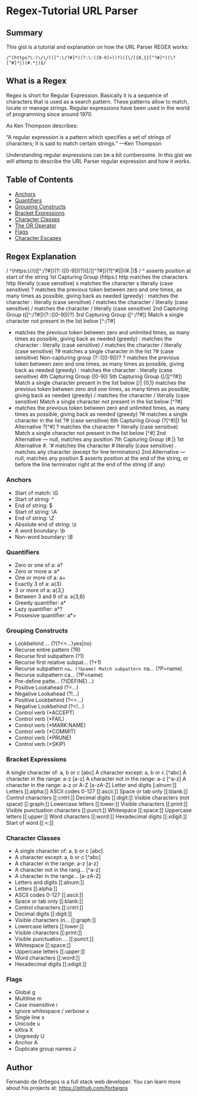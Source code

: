# Regex-Tutorial URL Parser

## Summary

This gist is a tutorial and explanation on how the URL Parser REGEX works:

```
/^(https?\:)\/\/(([^:\/?#]*)(?:\:([0-9]+))?)([\/]{0,1}[^?#]*)(\?[^#]*|)(#.*|)$/
```

## What is a Regex

Regex is short for Regular Expression. Basically it is a sequence of characters that is used as a search pattern. These patterns allow
to match, locate or manage strings. Regular expressions have been used in the world of programming since around 1970.

As Ken Thompson describes:

“A regular expression is a pattern which specifies a set of strings of characters; it is said to match certain strings.” —Ken Thompson

Understanding regular expressions can be a bit cumbersome. In this gist we will attemp to describe the URL Parser regular expression and
how it works.

## Table of Contents

- [Anchors](#anchors)
- [Quantifiers](#quantifiers)
- [Grouping Constructs](#grouping-constructs)
- [Bracket Expressions](#bracket-expressions)
- [Character Classes](#character-classes)
- [The OR Operator](#the-or-operator)
- [Flags](#flags)
- [Character Escapes](#character-escapes)

## Regex Explanation

/
^(https\:)\/\/(([^:\/?#])(?:\:([0-9]))?)([\/][^?#])(\?[^#]|)(#.|)$
/
^ asserts position at start of the string
1st Capturing Group (https\:)
http matches the characters http literally (case sensitive)
s matches the character s literally (case sensitive)
? matches the previous token between zero and one times, as many times as possible, giving back as needed (greedy)
\: matches the character : literally (case sensitive)
\/ matches the character / literally (case sensitive)
\/ matches the character / literally (case sensitive)
2nd Capturing Group (([^:\/?#])(?:\:([0-9]))?)
3rd Capturing Group ([^:\/?#])
Match a single character not present in the list below [^:\/?#]

- matches the previous token between zero and unlimited times, as many times as possible, giving back as needed (greedy)
  : matches the character : literally (case sensitive)
  \/ matches the character / literally (case sensitive)
  ?# matches a single character in the list ?# (case sensitive)
  Non-capturing group (?:\:([0-9]))?
  ? matches the previous token between zero and one times, as many times as possible, giving back as needed (greedy)
  \: matches the character : literally (case sensitive)
  4th Capturing Group ([0-9])
  5th Capturing Group ([\/][^?#])
  Match a single character present in the list below [\/]
  {0,1} matches the previous token between zero and one times, as many times as possible, giving back as needed (greedy)
  \/ matches the character / literally (case sensitive)
  Match a single character not present in the list below [^?#]
- matches the previous token between zero and unlimited times, as many times as possible, giving back as needed (greedy)
  ?# matches a single character in the list ?# (case sensitive)
  6th Capturing Group (\?[^#]|)
  1st Alternative \?[^#]
  \? matches the character ? literally (case sensitive)
  Match a single character not present in the list below [^#]
  2nd Alternative — null, matches any position
  7th Capturing Group (#.|)
  1st Alternative #.
  '# matches the character # literally (case sensitive)
  . matches any character (except for line terminators)
  2nd Alternative — null, matches any position
  $ asserts position at the end of the string, or before the line terminator right at the end of the string (if any)

### Anchors

- Start of match: \G
- Start of string: ^
- End of string: $
- Start of string: \A
- End of string: \Z
- Absolute end of string: \z
- A word boundary: \b
- Non-word boundary: \B

### Quantifiers

- Zero or one of a: a?
- Zero or more a: a\*
- One or more of a: a+
- Exactly 3 of a: a{3}
- 3 or more of a: a{3,}
- Between 3 and 6 of a: a{3,6}
- Greedy quantifier: a\*
- Lazy quantifier: a\*?
- Possesive quantifier: a\*+

### Grouping Constructs

- Lookbehind … (?(?<=...)yes|no)
- Recurse entire pattern (?R)
- Recurse first subpattern (?1)
- Recurse first relative subpat… (?+1)
- Recurse subpattern `na… (?&name) Match subpattern `na… (?P=name)
- Recurse subpattern ca… (?P>name)
- Pre-define patte… (?(DEFINE)...)
- Positive Lookahead (?=...)
- Negative Lookahead (?!...)
- Positive Lookbehind (?<=...)
- Negative Lookbehind (?<!...)
- Control verb (\*ACCEPT)
- Control verb (\*FAIL)
- Control verb (\*MARK:NAME)
- Control verb (\*COMMIT)
- Control verb (\*PRUNE)
- Control verb (\*SKIP)

### Bracket Expressions

A single character of: a, b or c [abc]
A character except: a, b or c [^abc]
A character in the range: a-z [a-z]
A character not in the range: a-z [^a-z]
A character in the range: a-z or A-Z [a-zA-Z]
Letter and digits [:alnum:]]
Letters [[:alpha:]]
ASCII codes 0-127 [[:ascii:]]
Space or tab only [[:blank:]]
Control characters [[:cntrl:]]
Decimal digits [[:digit:]]
Visible characters (not space) [[:graph:]]
Lowercase letters [[:lower:]]
Visible characters [[:print:]]
Visible punctuation characters [[:punct:]]
Whitespace [[:space:]]
Uppercase letters [[:upper:]]
Word characters [[:word:]]
Hexadecimal digits [[:xdigit:]]
Start of word [[:<:]]

### Character Classes

- A single character of: a, b or c [abc]
- A character except: a, b or c [^abc]
- A character in the range: a-z [a-z]
- A character not in the rang… [^a-z]
- A character in the range… [a-zA-Z]
- Letters and digits [[:alnum:]]
- Letters [[:alpha:]]
- ASCII codes 0-127 [[:ascii:]]
- Space or tab only [[:blank:]]
- Control characters [[:cntrl:]]
- Decimal digits [[:digit:]]
- Visible characters (n… [[:graph:]]
- Lowercase letters [[:lower:]]
- Visible characters [[:print:]]
- Visible punctuation … [[:punct:]]
- Whitespace [[:space:]]
- Uppercase letters [[:upper:]]
- Word characters [[:word:]]
- Hexadecimal digits [[:xdigit:]]

### Flags

- Global g
- Multiline m
- Case insensitive i
- Ignore whitespace / verbose x
- Single line s
- Unicode u
- eXtra X
- Ungreedy U
- Anchor A
- Duplicate group names J

## Author

Fernando de Orbegos is a full stack web developer. You can learn more about his projects at: https://github.com/forbegos
